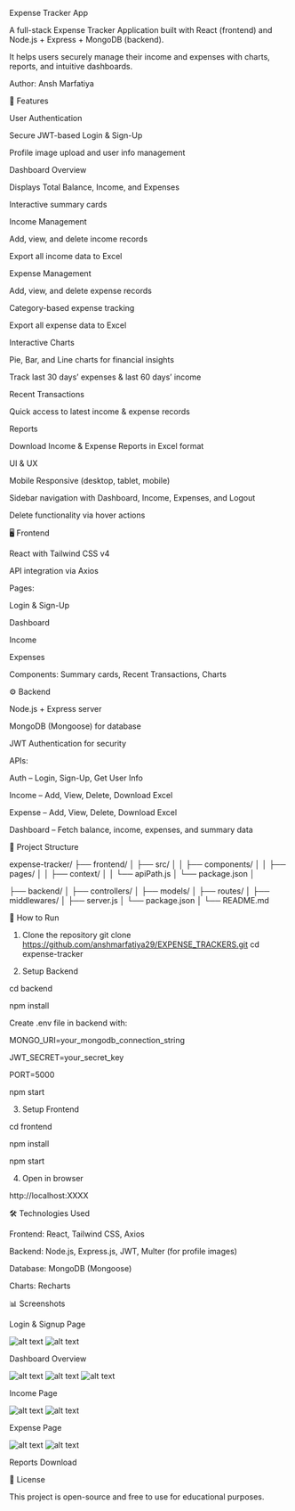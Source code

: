 Expense Tracker App

A full-stack Expense Tracker Application built with React (frontend) and Node.js + Express + MongoDB (backend).

It helps users securely manage their income and expenses with charts, reports, and intuitive dashboards.

Author: Ansh Marfatiya

🔑 Features

User Authentication

Secure JWT-based Login & Sign-Up

Profile image upload and user info management

Dashboard Overview

Displays Total Balance, Income, and Expenses

Interactive summary cards

Income Management

Add, view, and delete income records

Export all income data to Excel

Expense Management

Add, view, and delete expense records

Category-based expense tracking

Export all expense data to Excel

Interactive Charts

Pie, Bar, and Line charts for financial insights

Track last 30 days’ expenses & last 60 days’ income

Recent Transactions

Quick access to latest income & expense records

Reports

Download Income & Expense Reports in Excel format

UI & UX

Mobile Responsive (desktop, tablet, mobile)

Sidebar navigation with Dashboard, Income, Expenses, and Logout

Delete functionality via hover actions

🖥️ Frontend

React with Tailwind CSS v4

API integration via Axios

Pages:

Login & Sign-Up

Dashboard

Income

Expenses

Components: Summary cards, Recent Transactions, Charts

⚙️ Backend

Node.js + Express server

MongoDB (Mongoose) for database

JWT Authentication for security

APIs:

Auth – Login, Sign-Up, Get User Info

Income – Add, View, Delete, Download Excel

Expense – Add, View, Delete, Download Excel

Dashboard – Fetch balance, income, expenses, and summary data

📁 Project Structure

expense-tracker/
├── frontend/
│   ├── src/
│   │   ├── components/
│   │   ├── pages/
│   │   ├── context/
│   │   └── apiPath.js
│   └── package.json
│

├── backend/
│   ├── controllers/
│   ├── models/
│   ├── routes/
│   ├── middlewares/
│   ├── server.js
│   └── package.json
│
└── README.md

🚀 How to Run
1. Clone the repository
git clone https://github.com/anshmarfatiya29/EXPENSE_TRACKERS.git
cd expense-tracker

2. Setup Backend
   
cd backend

npm install

Create .env file in backend with:

MONGO_URI=your_mongodb_connection_string

JWT_SECRET=your_secret_key

PORT=5000

npm start

3. Setup Frontend
   
cd frontend

npm install

npm start

4. Open in browser
   
http://localhost:XXXX

🛠️ Technologies Used

Frontend: React, Tailwind CSS, Axios

Backend: Node.js, Express.js, JWT, Multer (for profile images)

Database: MongoDB (Mongoose)

Charts: Recharts

📊 Screenshots

Login & Signup Page 

![alt text](Screenshot/S1.png)
![alt text](Screenshot/S2.png)

Dashboard Overview

![alt text](Screenshot/S3.png)
![alt text](Screenshot/S4.png)
![alt text](Screenshot/S5.png)

Income Page

![alt text](Screenshot/S6.png)
![alt text](Screenshot/S7.png)

Expense Page

![alt text](Screenshot/S8.png)
![alt text](Screenshot/S9.png)

Reports Download



📄 License

This project is open-source and free to use for educational purposes.





